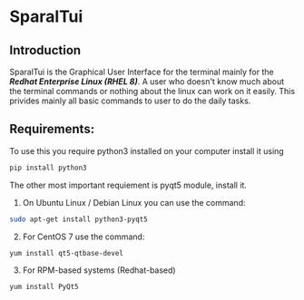 # SparalTui
## Introduction ##
SparalTui is the Graphical User Interface for the terminal mainly for the ***Redhat Enterprise Linux (RHEL 8)***. A user who doesn't know 
much about the terminal commands or nothing about the linux can work on it easily.
This privides mainly all basic commands to user to do the daily tasks.

## Requirements: ##
To use this you require python3 installed on your computer 
install it using
```bash
pip install python3
```
The other most important requiement is pyqt5 module, install it.
1. On Ubuntu Linux / Debian Linux you can use the command:
```bash
sudo apt-get install python3-pyqt5
```
2. For CentOS 7 use the command:
```bash
yum install qt5-qtbase-devel
```
3. For RPM-based systems (Redhat-based)
```bash
yum install PyQt5
```
